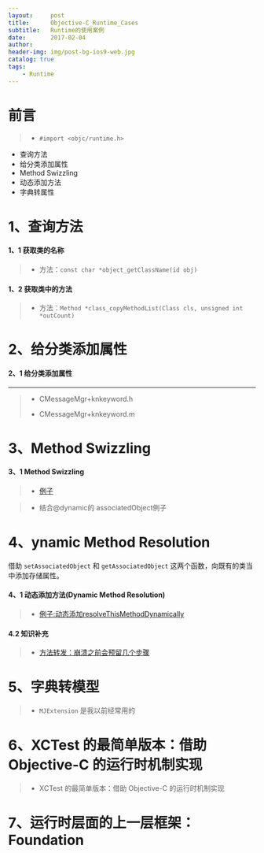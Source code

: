 ```yaml
---
layout:     post
title:      Objective-C_Runtime_Cases
subtitle:   Runtime的使用案例
date:       2017-02-04
author:     
header-img: img/post-bg-ios9-web.jpg
catalog: true
tags:
    - Runtime
--- 
```


# 前言

>* `#import <objc/runtime.h>`


- 查询方法
- 给分类添加属性
- Method Swizzling
- 动态添加方法
- 字典转属性


# 1、查询方法

#### 1、1 获取类的名称

>* 方法：`const char *object_getClassName(id obj)`

#### 1、2 获取类中的方法

>* 方法：`Method *class_copyMethodList(Class cls, unsigned int *outCount) `

# 2、给分类添加属性

####  2、1 给分类添加属性
---


>*  CMessageMgr+knkeyword.h
><script src="https://gist.github.com/zhangkn/4bdb0a2a46d53299b7da9abe2d783161.js"></script>
>
>* CMessageMgr+knkeyword.m
><script src="https://gist.github.com/zhangkn/d6e0758ba1560f71f16e3f25bf4eba7a.js"></script>
>


# 3、Method Swizzling

#### 3、1 Method Swizzling


>* [例子](https://gist.github.com/zhangkn/aa1e1704963fbd4b7e6cd1dcf4ab07e5)
><script src="https://gist.github.com/zhangkn/aa1e1704963fbd4b7e6cd1dcf4ab07e5.js"></script>

>* 结合@dynamic的 associatedObject例子
><script src="https://gist.github.com/zhangkn/6497ec50595c77f3a37f9f074948cc86.js"></script>
>

# 4、ynamic Method Resolution

借助 `setAssociatedObject` 和 `getAssociatedObject` 这两个函数，向既有的类当中添加存储属性。

####  4、1 动态添加方法(Dynamic Method Resolution)


>* [例子:动态添加resolveThisMethodDynamically](https://gist.github.com/zhangkn/9a8464db30e597d9ebb5291070b403f1)
><script src="https://gist.github.com/zhangkn/9a8464db30e597d9ebb5291070b403f1.js"></script>


####  4.2 知识补充

>* [方法转发：崩溃之前会预留几个步骤](https://gist.github.com/zhangkn/473dbdc08c094c21cbe824485362723f)
><script src="https://gist.github.com/zhangkn/473dbdc08c094c21cbe824485362723f.js"></script>
>




# 5、字典转模型


>* `MJExtension` 是我以前经常用的

# 6、XCTest 的最简单版本：借助 Objective-C 的运行时机制实现

>* XCTest 的最简单版本：借助 Objective-C 的运行时机制实现
><script src="https://gist.github.com/zhangkn/ffc9d8d63087c9c1caf65d37fd8c0cf7.js"></script>
>

# 7、运行时层面的上一层框架：Foundation 



